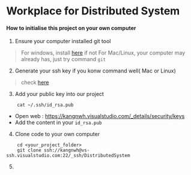 # Workplace for Distributed System


#### How to initialise this project on your own computer
1. Ensure your computer installed git tool
> For windows, install [here](https://gitforwindows.org) if not
> For Mac/Linux, your computer may already has, just try command `git`

2. Generate your ssh key if you konw command well( Mac or Linux)
> check [here](https://confluence.atlassian.com/bitbucketserver/creating-ssh-keys-776639788.html)

3. Add your public key into our project
```shell
    cat ~/.ssh/id_rsa.pub
```

   - Open web : https://kangnwh.visualstudio.com/_details/security/keys
   - Add the content in your `id_rsa.pub`
   
   
4. Clone code to your own computer
```shell
    cd <your_project_folder>
    git clone ssh://kangnwh@vs-ssh.visualstudio.com:22/_ssh/DistributedSystem
```

5. 